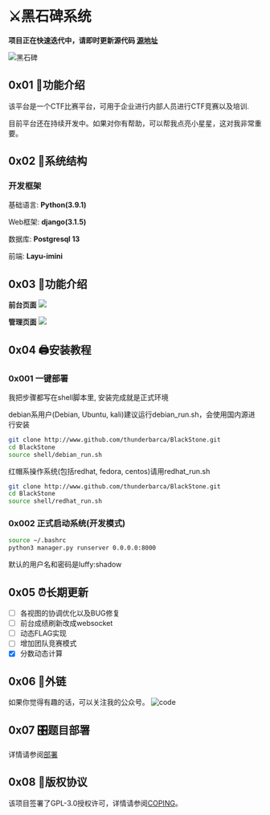 # ⚔️黑石碑系统

**项目正在快速迭代中，请即时更新源代码 [源地址](http://www.github.com/thunderbarca/BlackStone)**

![黑石碑](doc/img/stone.png)

## 0x01 🍉功能介绍
该平台是一个CTF比赛平台，可用于企业进行内部人员进行CTF竞赛以及培训.

目前平台还在持续开发中。如果对你有帮助，可以帮我点亮小星星，这对我非常重要。

## 0x02 🥝系统结构

### 开发框架

基础语言: **Python(3.9.1)**

Web框架: **django(3.1.5)**

数据库: **Postgresql 13**

前端: **Layu-imini**

## 0x03 🍓功能介绍

**前台页面**
![](doc/img/img1.png)

**管理页面**
![](doc/img/img2.png)

## 0x04 🖨安装教程

### 0x001 一键部署

我把步骤都写在shell脚本里,  安装完成就是正式环境

debian系用户(Debian, Ubuntu, kali)建议运行debian_run.sh，会使用国内源进行安装
```bash
git clone http://www.github.com/thunderbarca/BlackStone.git
cd BlackStone
source shell/debian_run.sh
```

红帽系操作系统(包括redhat, fedora, centos)请用redhat_run.sh
```bash
git clone http://www.github.com/thunderbarca/BlackStone.git
cd BlackStone
source shell/redhat_run.sh
```

### 0x002 正式启动系统(开发模式)
```bash
source ~/.bashrc
python3 manager.py runserver 0.0.0.0:8000
```

默认的用户名和密码是luffy:shadow

## 0x05 ⏰长期更新
- [ ] 各视图的协调优化以及BUG修复
- [ ] 前台成绩刷新改成websocket
- [ ] 动态FLAG实现
- [ ] 增加团队竞赛模式
- [x] 分数动态计算

## 0x06 🤝外链
如果你觉得有趣的话，可以关注我的公众号。
![code](doc/img/code.jpg)

## 0x07 🎛题目部署
详情请参阅[部署](doc/DEPLOY.md)

## 0x08 🏓版权协议
该项目签署了GPL-3.0授权许可，详情请参阅[COPING](doc/COPYING)。